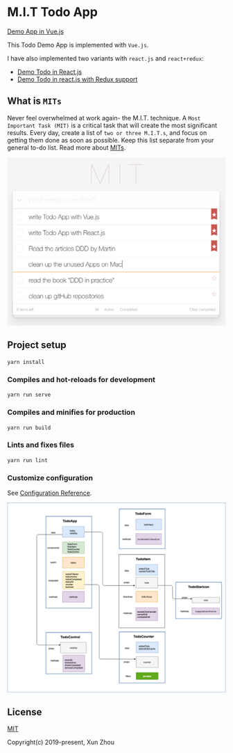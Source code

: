 # M.I.T Todo App
[Demo App in Vue.js](https://mit-todo.netlify.com/)

This Todo Demo App is implemented with `Vue.js`.

I have also implemented two variants with `react.js` and `react+redux`:
- [Demo Todo in React.js](https://mit-todo-react.netlify.com/)
- [Demo Todo in react.js with Redux support](https://mit-todo-redux.netlify.com/)

## What is `MITs`
Never feel overwhelmed at work again- the M.I.T. technique. A `Most Important Task (MIT)` is a 
critical task that will create the most significant results. 
Every day, create a list of `two or three M.I.T.s`, and focus on getting them done as soon as 
possible. Keep this list separate from your general to-do list. Read more about [MITs](https://personalmba.com/most-important-tasks/).  


![homepage](src/assets/screenshot_todo.png)


## Project setup
```
yarn install
```

### Compiles and hot-reloads for development
```
yarn run serve
```

### Compiles and minifies for production
```
yarn run build
```

### Lints and fixes files
```
yarn run lint
```

### Customize configuration
See [Configuration Reference](https://cli.vuejs.org/config/).

![homepage](src/assets/screenshot_components.png)


## License
[MIT](http://opensource.org/licenses/MIT)


Copyright(c) 2019-present, Xun Zhou
